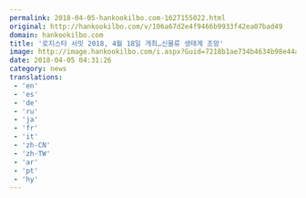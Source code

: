 ```yaml
---
permalink: 2018-04-05-hankookilbo.com-1627155022.html
original: http://hankookilbo.com/v/106a67d2e4f9466b9933f42ea07bad49
domain: hankookilbo.com
title: '로지스타 서밋 2018, 4월 18일 개최…신물류 생태계 조망'
image: http://image.hankookilbo.com/i.aspx?Guid=7218b1ae734b4634b98e44ae19a7570b&Month=201804&size=980
date: 2018-04-05 04:31:26
category: news
translations: 
 - 'en'
 - 'es'
 - 'de'
 - 'ru'
 - 'ja'
 - 'fr'
 - 'it'
 - 'zh-CN'
 - 'zh-TW'
 - 'ar'
 - 'pt'
 - 'hy'
---
```


